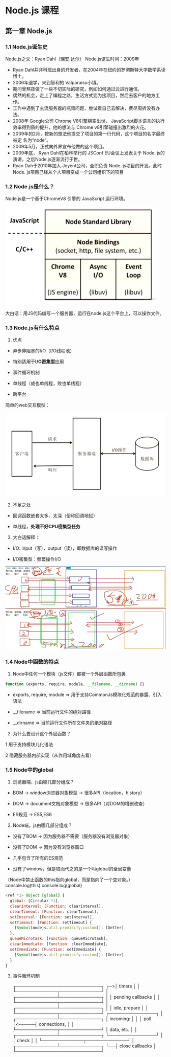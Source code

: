 # Node.js 课程

## 第一章 Node.js

### 1.1 Node.js诞生史

Node.js之父：Ryan Dahl（瑞安·达尔）
Node.js诞生时间：2009年

- Ryan Dahl并非科班出身的开发者，在2004年在纽约的罗彻斯特大学数学系读博士。
- 2006年退学，来到智利的 Valparaiso小镇。
- 期问曾熬夜做了一些不切实际的研究，例如如何通过云进行通信。
- 偶然的机会，走上了编程之路，生活方式变为接项目，然后去客户的地方工作。
- 工作中遇到了主流服务器的瓶颈问题，尝试着自己去解决，费尽周折没有办法。
- 2008年 Google公司 Chrome V8引擎橫空出世， JavaScript脚本语言的执行效率得到质的提升，他的想法与 Chrome v8引擎碰撞出激烈的火花。
- 2009年的2月，按新的想法他提交了项目的第一行代码，这个项目的名字最终被定
名为“node”。
- 2009年5月，正式向外界宣布他做的这个项目。
- 2009年底， Ryan Dahl在柏林举行的 JSConf EU会议上发表关于 Node. js的演讲，之后Node.js逐渐流行于世。
- Ryan Dah于2010年加入 Joyent公司，全职负责 Node. js项目的开发。此时 Node. js项目己经从个人项目变成一个公司组织下的项目

### 1.2 Node.js是什么？

Node.js是一个基于ChromeV8 引擎的 JavaScript 运行环境。

![](./img/nodejs技术.jpg)

大白话：用JS代码编写一个服务器，运行在node.js这个平台上，可以操作文件。

### 1.3 Node.js有什么特点

1. 优点

  - 异步非阻塞的I/O（I/O线程池）

  - 特别适用于**I/O密集型**应用

  - 事件循环机制

  - 单线程（成也单线程，败也单线程）

  - 跨平台

简单的web交互模型：

![](./img/web交互模型.jpg)


2. 不足之处

  - 回调函数嵌套太多、太深（俗称回调地狱）
  
  - 单线程，**处理不好CPU密集型任务**


3. 大白话解释：

  - I/O: input（写），output（读），即数据库的读写操作

  - I/O密集型：频繁操作I/O

![](./img/灵魂画手.jpg)

### 1.4 Node中函数的特点

1. Node中任何一个模块（js文件）都被一个外层函数所包裹
  ```js
  function (exports, require, module, __filename, __dirname) {}
  ```
  - exports, require, module => 用于支持CommonJs模块化规范的暴露、引入语法

  - __filename => 当前运行文件的绝对路径

  - __dirname =>  当前运行文件所在文件夹的绝对路径
 
2. 为什么要设计这个外层函数？

  1 用于支持模块儿化语法

  2 隐藏服务器内部实现（从作用域角度去看）

### 1.5 Node中的global

1. 浏览器端，js由哪几部分组成？

  - BOM -> window浏览器对象模型 -> 很多API（location，history）

  - DOM ->  document文档对象模型 -> 很多API（对DOM的增删改查）

  - ES规范 -> ES5,ES6

2. Node端，js由哪几部分组成？

  - 没有了BOM -> 因为服务器不需要（服务器没有浏览器对象）
  
  - 没有了DOM -> 因为没有浏览器窗口

  - 几乎包含了所有的ES规范

  - 没有了window，但是取而代之的是一个叫global的全局变量

  （Node中禁止函数的this指向global，而是指向了一个空对象。）
  console.log(this)
  console.log(global)

  ```js
  <ref *1> Object [global] {
    global: [Circular *1],
    clearInterval: [Function: clearInterval],
    clearTimeout: [Function: clearTimeout],
    setInterval: [Function: setInterval],
    setTimeout: [Function: setTimeout] {
      [Symbol(nodejs.util.promisify.custom)]: [Getter]
    },
    queueMicrotask: [Function: queueMicrotask],
    clearImmediate: [Function: clearImmediate],
    setImmediate: [Function: setImmediate] {
      [Symbol(nodejs.util.promisify.custom)]: [Getter]
    }
  }
  ```

3. 事件循环机制

   ┌───────────────────────────┐
┌─>│           timers          │
│  └─────────────┬─────────────┘
│  ┌─────────────┴─────────────┐
│  │     pending callbacks     │
│  └─────────────┬─────────────┘
│  ┌─────────────┴─────────────┐
│  │       idle, prepare       │
│  └─────────────┬─────────────┘      ┌───────────────┐
│  ┌─────────────┴─────────────┐      │   incoming:   │
│  │           poll            │<─────┤  connections, │
│  └─────────────┬─────────────┘      │   data, etc.  │
│  ┌─────────────┴─────────────┐      └───────────────┘
│  │           check           │
│  └─────────────┬─────────────┘
│  ┌─────────────┴─────────────┐
└──┤      close callbacks      │
   └───────────────────────────┘